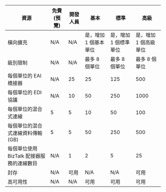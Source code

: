 | 資源 | 免費 (預覽) | 開發人員 | 基本 | 標準 | 高級 |
| --- | --- | --- | --- | --- | --- |
| 橫向擴充 |N/A |N/A |是，增加 1 個基本單位 |是，增加 1 個標準單位 |是，增加 1 個高級單位 |
| 級別限制 |N/A |N/A |最多 8 個單位 |最多 8 個單位 |最多 8 個單位 |
| 每個單位的 EAI 橋接器 |N/A |25 |25 |125 |500 |
| 每個單位的 EDI 協議 |N/A |10 |50 |250 |1000 |
| 每個單位的混合式連線 |5 |5 |10 |50 |100 |
| 每個單位的混合式連線資料傳輸 (GB) |5 |5 |50 |250 |500 |
| 每個單位使用 BizTalk 配接器服務的連線數目 |N/A |1 |2 |5 |25 |
| 封存 |N/A |可用 |N/A |N/A |可用 |
| 高可用性 |N/A |N/A |可用 |可用 |可用 |

